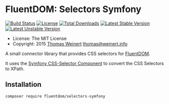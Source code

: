 # FluentDOM: Selectors Symfony

[![Build Status](https://travis-ci.org/FluentDOM/Selectors-Symfony.svg?branch=master)](https://travis-ci.org/FluentDOM/Selectors-Symfony)
[![License](https://poser.pugx.org/fluentdom/selectors-symfony/license.svg)](https://packagist.org/packages/fluentdom/selectors-symfony)
[![Total Downloads](https://poser.pugx.org/fluentdom/selectors-symfony/downloads.svg)](https://packagist.org/packages/selectors-symfony)
[![Latest Stable Version](https://poser.pugx.org/fluentdom/selectors-symfony/v/stable.svg)](https://packagist.org/packages/fluentdom/selectors-symfony)
[![Latest Unstable Version](https://poser.pugx.org/fluentdom/selectors-symfony/v/unstable.svg)](https://packagist.org/packages/fluentdom/selectors-symfony)

* License: The MIT License
* Copyright: 2015 [Thomas Weinert](http://thomas.weinert.info) <thomas@weinert.info>

A small connector library that provides CSS selectors for [FluentDOM](https://github.com/FluentDOM/FluentDOM).

It uses the [Symfony CSS-Selector Component](https://github.com/symfony/CssSelector) to convert the CSS Selectors to XPath.

## Installation

```
composer require fluentdom/selectors-symfony
```

